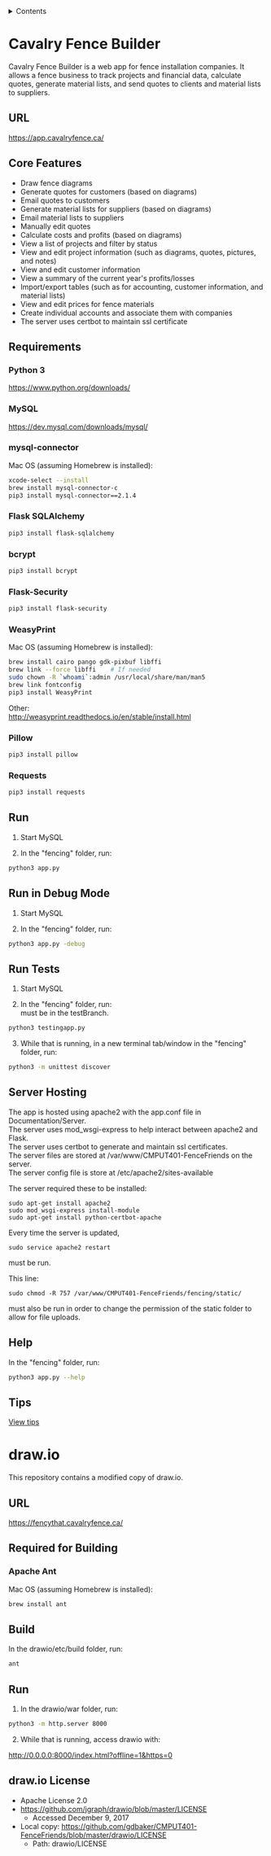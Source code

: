 <details>
<summary>Contents</summary>
&bull; <a href="#cavalry-fence-builder">Cavalry Fence Builder</a><br>
  &nbsp;&nbsp;&nbsp;&nbsp;&#9702; <a href="#url">URL</a><br>
  &nbsp;&nbsp;&nbsp;&nbsp;&#9702; <a href="#core-features">Core Features</a><br>
  &nbsp;&nbsp;&nbsp;&nbsp;&#9702; <a href="#requirements">Requirements</a><br>
  &nbsp;&nbsp;&nbsp;&nbsp;&#9702; <a href="#run">Run</a><br>
  &nbsp;&nbsp;&nbsp;&nbsp;&#9702; <a href="#run-in-debug-mode">Run in Debug Mode</a><br>
  &nbsp;&nbsp;&nbsp;&nbsp;&#9702; <a href="#run-tests">Run Tests</a><br>
  &nbsp;&nbsp;&nbsp;&nbsp;&#9702; <a href="#server-hosting">Server Hosting</a><br>
  &nbsp;&nbsp;&nbsp;&nbsp;&#9702; <a href="#help">Help</a><br>
  &nbsp;&nbsp;&nbsp;&nbsp;&#9702; <a href="#tips">Tips</a><br>
&bull; <a href="#drawio">draw.io</a><br>
  &nbsp;&nbsp;&nbsp;&nbsp;&#9702; <a href="#url-1">URL</a><br>
  &nbsp;&nbsp;&nbsp;&nbsp;&#9702; <a href="#required-for-building">Required for Building</a><br>
  &nbsp;&nbsp;&nbsp;&nbsp;&#9702; <a href="#build">Build</a><br>
  &nbsp;&nbsp;&nbsp;&nbsp;&#9702; <a href="#run-1">Run</a><br>
  &nbsp;&nbsp;&nbsp;&nbsp;&#9702; <a href="#drawio-license">draw.io License</a><br>
</details>

# Cavalry Fence Builder

Cavalry Fence Builder is a web app for fence installation companies. It allows a fence business to track projects and financial data, calculate quotes, generate material lists, and send quotes to clients and material lists to suppliers.

## URL

https://app.cavalryfence.ca/

## Core Features

* Draw fence diagrams
* Generate quotes for customers (based on diagrams)
* Email quotes to customers
* Generate material lists for suppliers (based on diagrams)
* Email material lists to suppliers
* Manually edit quotes
* Calculate costs and profits (based on diagrams)
* View a list of projects and filter by status
* View and edit project information (such as diagrams, quotes, pictures, and notes)
* View and edit customer information
* View a summary of the current year's profits/losses
* Import/export tables (such as for accounting, customer information, and material lists)
* View and edit prices for fence materials
* Create individual accounts and associate them with companies
* The server uses certbot to maintain ssl certificate

## Requirements

### Python 3

https://www.python.org/downloads/

### MySQL

https://dev.mysql.com/downloads/mysql/

### mysql-connector

Mac OS (assuming Homebrew is installed):
```bash
xcode-select --install
brew install mysql-connector-c
pip3 install mysql-connector==2.1.4
```

### Flask SQLAlchemy

```bash
pip3 install flask-sqlalchemy
```

### bcrypt

```bash
pip3 install bcrypt
```

### Flask-Security

```bash
pip3 install flask-security
```

### WeasyPrint

Mac OS (assuming Homebrew is installed):
```bash
brew install cairo pango gdk-pixbuf libffi
brew link --force libffi    # If needed
sudo chown -R `whoami`:admin /usr/local/share/man/man5
brew link fontconfig
pip3 install WeasyPrint
```

Other:<br>
http://weasyprint.readthedocs.io/en/stable/install.html

### Pillow

```bash
pip3 install pillow
```

### Requests

```bash
pip3 install requests
```

## Run

1. Start MySQL

2. In the "fencing" folder, run:
```bash
python3 app.py
```

## Run in Debug Mode

1. Start MySQL

2. In the "fencing" folder, run:
```bash
python3 app.py -debug
```

## Run Tests

1. Start MySQL

2. In the "fencing" folder, run:  
must be in the testBranch.  
```bash
python3 testingapp.py
```

3. While that is running, in a new terminal tab/window in the "fencing" folder, run:
```bash
python3 -m unittest discover
```

## Server Hosting

The app is hosted using apache2 with the app.conf file in Documentation/Server.  
The server uses mod_wsgi-express to help interact between apache2 and Flask.  
The server uses certbot to generate and maintain ssl certificates.  
The server files are stored at /var/www/CMPUT401-FenceFriends on the server.  
The server config file is store at /etc/apache2/sites-available  
  
The server required these to be installed: 
```
sudo apt-get install apache2  
sudo mod_wsgi-express install-module  
sudo apt-get install python-certbot-apache  
```
Every time the server is updated, 
```
sudo service apache2 restart
```
must be run.

This line:
```
sudo chmod -R 757 /var/www/CMPUT401-FenceFriends/fencing/static/
```
must also be run in order to change the permission of the static folder to allow for file uploads.

## Help

In the "fencing" folder, run:
```bash
python3 app.py --help
```

## Tips

[View tips](Documentation/tips.md)

# draw.io

This repository contains a modified copy of draw.io.

## URL

https://fencythat.cavalryfence.ca/

## Required for Building

### Apache Ant

Mac OS (assuming Homebrew is installed):
```bash
brew install ant
```

## Build

In the drawio/etc/build folder, run:
```bash
ant
```

## Run

1. In the drawio/war folder, run:
```bash
python3 -m http.server 8000
```

2. While that is running, access drawio with:

http://0.0.0.0:8000/index.html?offline=1&https=0

## draw.io License

* Apache License 2.0
* https://github.com/jgraph/drawio/blob/master/LICENSE
  - Accessed December 9, 2017
* Local copy: https://github.com/gdbaker/CMPUT401-FenceFriends/blob/master/drawio/LICENSE
  - Path: drawio/LICENSE
